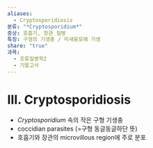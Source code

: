```yaml
---
aliases:
  - Cryptosporidiosis
분류: "*Cryptosporidium*"
증상: 호흡기, 장관 질병
특징: 구형의 기생충 / 미새융모에 기생
share: "true"
과목:
  - 조류질병학2
  - 기말고사
---
```

# Ⅲ. Cryptosporidiosis
- *Cryptosporidium* 속의 작은 구형 기생충
- coccidian parasites (=구형 동글동글하단 뜻)
- 호흡기와 장관의 microvillous region에 주로 분포